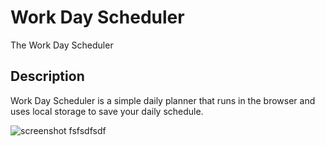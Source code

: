 # Work Day Scheduler

The Work Day Scheduler

## Description

Work Day Scheduler is a simple daily planner that runs in the browser and uses local storage to save your daily schedule.

![screenshot](./assets/images/screenshot.png)
fsfsdfsdf
